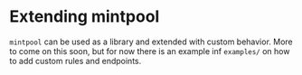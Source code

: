 # Extending mintpool

`mintpool` can be used as a library and extended with custom behavior. More to come on this soon,
but for now there is an example inf `examples/` on how to add custom rules and endpoints.
